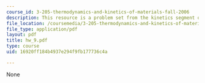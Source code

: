 ```yaml
---
course_id: 3-205-thermodynamics-and-kinetics-of-materials-fall-2006
description: This resource is a problem set from the kinetics segment of the course.
file_location: /coursemedia/3-205-thermodynamics-and-kinetics-of-materials-fall-2006/16920ff184b4937e294f9fb177736c4a_hw_9.pdf
file_type: application/pdf
layout: pdf
title: hw_9.pdf
type: course
uid: 16920ff184b4937e294f9fb177736c4a

---
```

None
